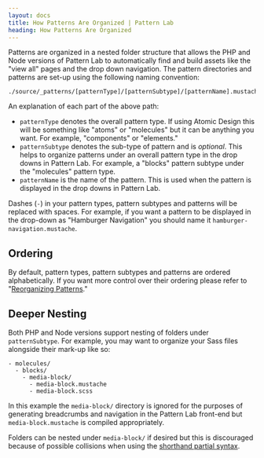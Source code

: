 ```yaml
---
layout: docs
title: How Patterns Are Organized | Pattern Lab
heading: How Patterns Are Organized   
---
```


Patterns are organized in a nested folder structure that allows the PHP and Node versions of Pattern Lab to automatically find and build assets like the "view all" pages and the drop down navigation. The pattern directories and patterns are set-up using the following naming convention:

```
./source/_patterns/[patternType]/[patternSubtype]/[patternName].mustache
```

An explanation of each part of the above path:

* `patternType` denotes the overall pattern type. If using Atomic Design this will be something like "atoms" or "molecules" but it can be anything you want. For example, "components" or "elements."
* `patternSubtype` denotes the sub-type of pattern and is _optional_. This helps to organize patterns under an overall pattern type in the drop downs in Pattern Lab. For example, a "blocks" pattern subtype under the "molecules" pattern type.
* `patternName` is the name of the pattern. This is used when the pattern is displayed in the drop downs in Pattern Lab.

Dashes (`-`) in your pattern types, pattern subtypes and patterns will be replaced with spaces. For example, if you want a pattern to be displayed in the drop-down as "Hamburger Navigation" you should name it `hamburger-navigation.mustache`.

## Ordering

By default, pattern types, pattern subtypes and patterns are ordered alphabetically. If you want more control over their ordering please refer to "[Reorganizing Patterns](/docs/pattern-reorganizing.html)."

## Deeper Nesting

Both PHP and Node versions support nesting of folders under `patternSubtype`. For example, you may want to organize your Sass files alongside their mark-up like so:

    - molecules/
      - blocks/
        - media-block/
          - media-block.mustache
          - media-block.scss

In this example the `media-block/` directory is ignored for the purposes of generating breadcrumbs and navigation in the Pattern Lab front-end but `media-block.mustache` is compiled appropriately.

Folders can be nested under `media-block/` if desired but this is discouraged because of possible collisions when using the [shorthand partial syntax](http://patternlab.io/docs/pattern-including.html).
